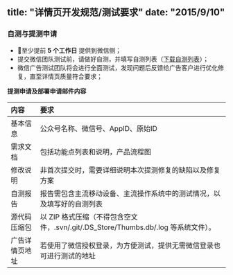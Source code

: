 title: "详情页开发规范/测试要求"
date: "2015/9/10"
---

### 自测与提测申请

 - 至少提前 **5 个工作日** 提供到微信侧；
 - 提交微信团队测试前，请做好自测，并填写自测列表（[下载自测列表](http://mp.weixin.qq.com/promotion/res/standard/files/test.xls)）；
 - 微信广告测试团队将会进行全面测试，发现问题后反馈给广告客户进行优化修复，直至详情页质量符合要求；

**提测申请及部署申请邮件内容**

| 内容 | 要求|
|:-|:-|
|基本信息|公众号名称、微信号、AppID、原始ID|
|需求文档|包括功能点列表和说明，产品流程图|
|修改说明|非首次提交时，需要详细说明本次提测修复的缺陷以及修复方案|
|自测报告|报告需包含主流移动设备、主流操作系统中的测试情况，以及填写好的自测列表|
|源代码压缩包|以 ZIP 格式压缩（不得包含空文件，.svn/.git/.DS_Store/Thumbs.db/.log 等系统文件）。|
|广告详情页地址|若使用了微信授权登录，为方便测试，提供无需微信登录也可进行测试的地址|